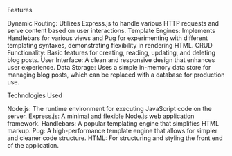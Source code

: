 Features

Dynamic Routing: Utilizes Express.js to handle various HTTP requests and serve content based on user interactions.
Template Engines: Implements Handlebars for various views and Pug for experimenting with different templating syntaxes, demonstrating flexibility in rendering HTML.
CRUD Functionality: Basic features for creating, reading, updating, and deleting blog posts.
User Interface: A clean and responsive design that enhances user experience.
Data Storage: Uses a simple in-memory data store for managing blog posts, which can be replaced with a database for production use.

Technologies Used

Node.js: The runtime environment for executing JavaScript code on the server.
Express.js: A minimal and flexible Node.js web application framework.
Handlebars: A popular templating engine that simplifies HTML markup.
Pug: A high-performance template engine that allows for simpler and cleaner code structure.
HTML: For structuring and styling the front end of the application.

